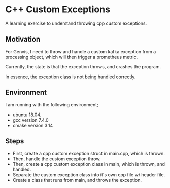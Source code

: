 # C++ Custom Exceptions

A learning exercise to understand throwing cpp custom exceptions.

## Motivation

For Genvis, I need to throw and handle a custom kafka exception from a processing object, which will then trigger a prometheus metric.

Currently, the state is that the exception throws, and crashes the program. 

In essence, the exception class is not being handled correctly.

## Environment

I am running with the following environment;

* ubuntu 18.04.
* gcc version 7.4.0 
* cmake version 3.14

## Steps

* First, create a cpp custom exception struct in main.cpp, which is thrown.
* Then, handle the custom exception throw.
* Then, create a cpp custom exception class in main, which is thrown, and handled.
* Separate the custom exception class into it's own cpp file w/ header file. 
* Create a class that runs from main, and throws the exception.


